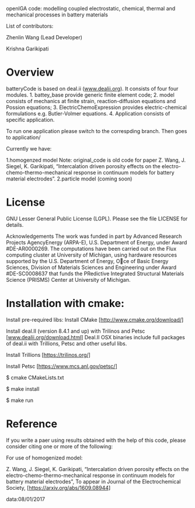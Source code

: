 openIGA code: modelling coupled electrostatic, chemical, thermal and mechanical processes in battery materials

List of contributors:

Zhenlin Wang (Lead Developer)

Krishna Garikipati


Overview
====================================================================

batteryCode is based on deal.ii (www.dealii.org). It consists of four four modules. 1. battey_base provide generic finite element code; 2. model consists of mechanics at finite strain, reaction-diffusion equations and Possion equations; 3. ElectricChemoExpression provides electric-chemical formulations e.g. Butler-Volmer equations. 4. Application consists of specific application.

To run one application please switch to the correspding branch. Then goes to application/

Currently we have:

1.homogenzed model 
 Note: original_code is old code for paper Z. Wang, J. Siegel, K. Garikipati, “Intercalation driven porosity effects on the electro-chemo-thermo-mechanical response in continuum models for battery material electrodes”. 
2.particle model (coming soon)

License
====================================================================
GNU Lesser General Public License (LGPL). Please see the file LICENSE for details.

Acknowledgements
The work was funded in part by Advanced Research
Projects AgencyEnergy (ARPA-E), U.S. Department of Energy, under Award #DE-AR0000269. The computations have been carried out on the Flux computing cluster at University of Michigan, using hardware resources supported by the U.S. Department of Energy, Oce of Basic Energy Sciences, Division of Materials Sciences and Engineering under Award #DE-SC0008637 that funds the PRedictive Integrated Structural Materials Science (PRISMS) Center at University of Michigan.

Installation with cmake:
====================================================================
Install pre-required libs:
Install CMake [http://www.cmake.org/download/]

Install deal.II (version 8.4.1 and up) with Trilinos and Petsc [www.dealii.org/download.html] Deal.II OSX binaries include full packages of deal.ii with Trillions, Petsc and other useful libs.

Install Trillions [https://trilinos.org/]

Install Petsc [https://www.mcs.anl.gov/petsc/]

$ cmake CMakeLists.txt

$ make install

$ make run


Reference
====================================================================
If you write a paer using results obtained with the help of this code, please consider citing one or more of the following:

For use of homogenized model:

Z. Wang, J. Siegel, K. Garikipati, “Intercalation driven porosity effects on the electro-chemo-thermo-mechanical response in continuum models for battery material electrodes”, To appear in Journal of the Electrochemical Society, [https://arxiv.org/abs/1609.08944]


data:08/01/2017